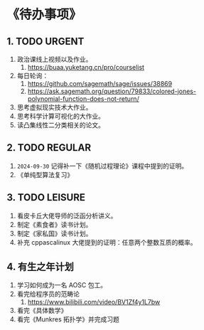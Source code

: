 # 《待办事项》



## 1. TODO URGENT

1. 政治课线上视频以及作业。
   1. https://buaa.yuketang.cn/pro/courselist
2. 每日轮询：
   1. https://github.com/sagemath/sage/issues/38869
   2. https://ask.sagemath.org/question/79833/colored-jones-polynomial-function-does-not-return/
3. 思考虚拟现实技术大作业。
4. 思考科学计算可视化的大作业。
5. 读凸集线性二分类相关的论文。



## 2. TODO REGULAR

1. `2024-09-30` 记得补一下《随机过程理论》课程中提到的证明。
2. 《单纯型算法复习》



## 3. TODO LEISURE

1. 看皮卡丘大佬导师的泛函分析讲义。
2. 制定《素食者》读书计划。
3. 制定《家私国》读书计划。
4. 补充 cppascalinux 大佬提到的证明：任意两个整数互质的概率。



## 4. 有生之年计划

1. 学习如何成为一名 AOSC 包工。
2. 看完给程序员的范畴论
   1. https://www.bilibili.com/video/BV1Zf4y1L7bw
3. 看完《具体数学》
4. 看完《Munkres 拓扑学》并完成习题

